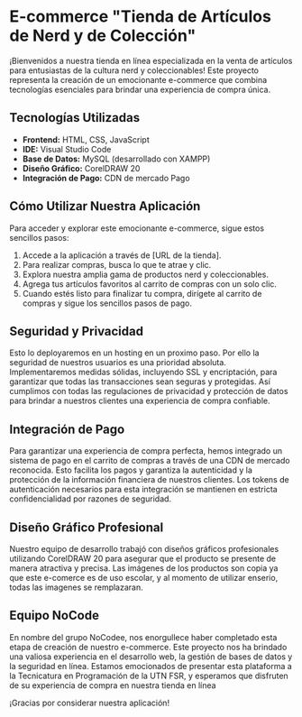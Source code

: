 # E-commerce "Tienda de Artículos de Nerd y de Colección"

¡Bienvenidos a nuestra tienda en línea especializada en la venta de artículos para entusiastas de la cultura nerd y coleccionables! Este proyecto representa la creación de un emocionante e-commerce que combina tecnologías esenciales para brindar una experiencia de compra única.

## Tecnologías Utilizadas

- **Frontend:** HTML, CSS, JavaScript
- **IDE:** Visual Studio Code
- **Base de Datos:** MySQL (desarrollado con XAMPP)
- **Diseño Gráfico:** CorelDRAW 20
- **Integración de Pago:** CDN de mercado Pago

## Cómo Utilizar Nuestra Aplicación

Para acceder y explorar este emocionante e-commerce, sigue estos sencillos pasos:

1. Accede a la aplicación a través de [URL de la tienda].
2. Para realizar compras, busca lo que te atrae y clic.
3. Explora nuestra amplia gama de productos nerd y coleccionables.
4. Agrega tus artículos favoritos al carrito de compras con un solo clic.
5. Cuando estés listo para finalizar tu compra, dirígete al carrito de compras y sigue los sencillos pasos de pago.

## Seguridad y Privacidad

Esto lo deployaremos en un hosting en un proximo paso. Por ello la seguridad de nuestros usuarios es una prioridad absoluta. Implementaremos medidas sólidas, incluyendo SSL y encriptación, para garantizar que todas las transacciones sean seguras y protegidas. Así cumplimos con todas las regulaciones de privacidad y protección de datos para brindar a nuestros clientes una experiencia de compra confiable.

## Integración de Pago

Para garantizar una experiencia de compra perfecta, hemos integrado un sistema de pago en el carrito de compras a través de una CDN de mercado reconocida. Esto facilita los pagos y garantiza la autenticidad y la protección de la información financiera de nuestros clientes. Los tokens de autenticación necesarios para esta integración se mantienen en estricta confidencialidad por razones de seguridad.

## Diseño Gráfico Profesional

Nuestro equipo de desarrollo trabajó con diseños gráficos profesionales utilizando CorelDRAW 20 para asegurar que el producto se presente de manera atractiva y precisa. 
Las imágenes de los productos son copia ya que este e-comerce es de uso escolar, y al momento de utilizar enserio, todas las imagenes se remplazaran.

## Equipo NoCode

En nombre del grupo NoCodee, nos enorgullece haber completado esta etapa de creación de nuestro e-commerce. Este proyecto nos ha brindado una valiosa experiencia en el desarrollo web, la gestión de bases de datos y la seguridad en línea. Estamos emocionados de presentar esta plataforma a la Tecnicatura en Programación de la UTN FSR, y esperamos que disfruten de su experiencia de compra en nuestra tienda en línea

¡Gracias por considerar nuestra aplicación!
